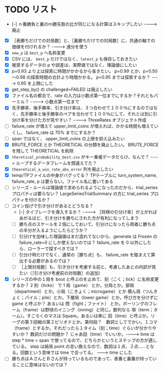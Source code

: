 # TODO リスト

* [-] ｎ番勝負と裏のｍ勝先取の比が同じになる計算はスキップしたい ----> 廃止
* [x] ［表勝ちだけでの対局数］と、［裏勝ちだけでの対局数］に、共通の軸での価値を付けれるか？ ----> 通分を使う
* [x] `new_p` は `best_p` へ名称変更
* [x] CSV には、 `best_p` だけではなく、`latest_p` も保存しておきたい
* [x] 推奨するデータの p や誤差は、実際値ではなく、理論値にしたい
* [x] p=0.93 より上は探索に時間がかかるから省きたい。 p=0.99 とか、p=0.50～0.98 の探索時間の合計より時間かかる。 p=0.95 までは探索するか？ ----> 0.95 を上限にした
* [x] get_step_by() の challenged=FAILED は廃止したい
* [x] ファイル名の都合で、rate の入力は小数点第一位までにするか？それともパーミル？ ----> 小数点第一位まで
* [x] 先手勝率、後手勝率、引き分け率は、３つ合わせて１００％にするのではなく、先手勝率と後手勝率のペアを合わせて１００％にして、それとは別に引分け率を分けた方が見やすい？ ----> ThreeRates オブジェクト作成
* [ ] failure_rate が増えて upper_limit_coins が増えれば、かかる時間も増えていくし。 failure_rate は 70% までにするか？
* [ ] span ではなく、 upper_limit_coins の上限を抑え込みたい
* [x] BRUTE_FORCE とか THEORETICAL の分類を廃止したい。 BRUTE_FORCE を残して THEORETICAL を削除
* [x] `thoretical_probability_best.csv` がキー重複データだらけ、なんで？ ----> ループするデータフレームを間違えてた？
* [x] `theoretical_a_win_rate_abs_error` 列を廃止したい
* [x] temp/TPファイルの中身がバグってる？ TPテーブルに turn_system_name, failure_rate, p は要らない。ファイル名に書いてある
* [ ] シリーズ・ルールは理論値で求められるようになったのだから、trial_series プロパティは要らない？ LargeSeriesTrialSummary の方に trial_series プロパティを付けるか？
* [ ] コイン投げで引き分けがあるとどうなる？
    * [-] タイブレークを導入するか？ ----> ［将棋の引分け率］が上がればあがるほど、引き分けを勝ちにされた方が有利になってしまう
    * [ ] 勝ち点のスケールを２倍にしておいて、引分けになったら両者に勝ち点の半分が入るようにしたらどうか？
    * [ ] 引分けを加味した理論値はまだ造れてないから、generate は Frozen の failure_rate=0 にしか使えないのでは？ failure_rate を 0 以外にしたら、ローラーで探すべきでは？
    * [ ] 引分け時だけでなく、通常の［勝ち点］も、 failure_rate を踏まえて算出する必要があるのでは？
    * [ ] ［上限対局数］も、引き分けを考慮する前と、考慮したあとの内訳が見たい（［引き分け考慮前の対局数］の追加）
* [x] シリーズの中の１局を bout と呼ぶのを止めて、刻（こく；tick）に名称変更するか？ 2 刻（ticks） で 1 局（game） とか。分局とか。部局（department）とか。小局（こきょく；microgame）とか 積ん局（つんきょく；パイル；pile）とか。下層局（lower game）とか。呼び方を分けずに game と呼ぶか？ あるいは 問（fight；ファイト） とか。ボーリングのフレーム（frame）は野球のイニング（inning）と同じ。数列なら 項（term；ターム）。すごろくのマスは Square。あるいは単に 回（time）と呼ぶか。リーグの第３回戦の第２ピリオドとか。第何段？　数詞としてでかい。１コマ（frame）とするか。それだったら１タイム（刻；time）ぐらいが分かりやすいか？ 数詞だけの問題か？ じゃあ回（time）でいいか。----> time は step * time = span で使ってるので、どちらかというとステップの方が適している。 step は結局 point の言い換えなので、数詞は１点、２点……となる。回数という意味では time で合ってる。 ---> time にした
* [ ] 勝ち点はＡさんとＢさんが持っているものであって、表番と裏番が持っていることに意味はないのでは？
